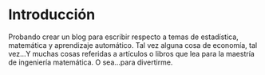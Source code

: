 # Introducción

Probando crear un blog para escribir respecto a temas de estadística, matemática y aprendizaje automático. Tal vez alguna cosa de economía, tal vez...Y muchas cosas referidas a artículos o libros que lea para la maestría de ingeniería matemática. O sea...para divertirme.
